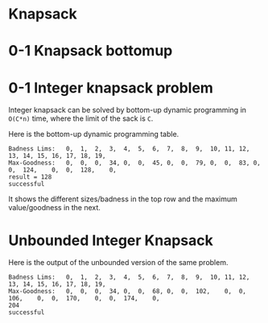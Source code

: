 
Knapsack
============================


0-1 Knapsack bottomup
======================

0-1 Integer knapsack problem
============================

Integer knapsack can be solved by bottom-up dynamic programming in `O(C*n)` time, where the limit of the sack is `C`.

Here is the bottom-up dynamic programming table.

```
Badness Lims:	0,	1,	2,	3,	4,	5,	6,	7,	8,	9,	10,	11,	12,	13,	14,	15,	16,	17,	18,	19,	
Max-Goodness:	0,	0,	0,	34,	0,	0,	45,	0,	0,	79,	0,	0,	83,	0,	0,	124,	0,	0,	128,	0,	
result = 128
successful 
```


It shows the different sizes/badness in the top row and the maximum value/goodness in the next.


Unbounded Integer Knapsack 
============================

Here is the output of the unbounded version of the same problem.

```
Badness Lims:	0,	1,	2,	3,	4,	5,	6,	7,	8,	9,	10,	11,	12,	13,	14,	15,	16,	17,	18,	19,	
Max-Goodness:	0,	0,	0,	34,	0,	0,	68,	0,	0,	102,	0,	0,	106,	0,	0,	170,	0,	0,	174,	0,	
204
successful 
```



